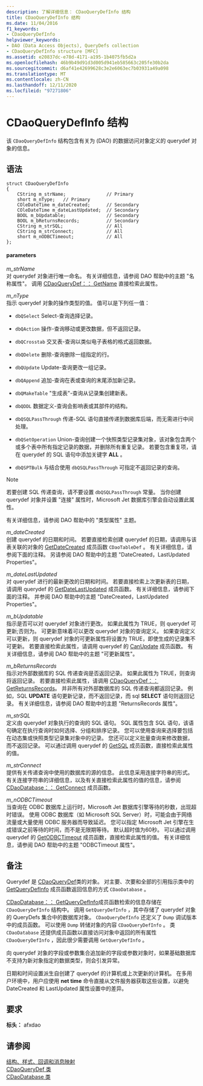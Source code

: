 ```yaml
---
description: 了解详细信息： CDaoQueryDefInfo 结构
title: CDaoQueryDefInfo 结构
ms.date: 11/04/2016
f1_keywords:
- CDaoQueryDefInfo
helpviewer_keywords:
- DAO (Data Access Objects), QueryDefs collection
- CDaoQueryDefInfo structure [MFC]
ms.assetid: e20837dc-e78d-4171-a195-1b4075fb5d2a
ms.openlocfilehash: 46b9b49d91d3d005d941eb585663c205fe30b2da
ms.sourcegitcommit: d6af41e42699628c3e2e6063ec7b03931a49a098
ms.translationtype: MT
ms.contentlocale: zh-CN
ms.lasthandoff: 12/11/2020
ms.locfileid: "97271806"
---
```

# <a name="cdaoquerydefinfo-structure"></a>CDaoQueryDefInfo 结构

该 `CDaoQueryDefInfo` 结构包含有关为 (DAO) 的数据访问对象定义的 querydef 对象的信息。

## <a name="syntax"></a>语法

```
struct CDaoQueryDefInfo
{
    CString m_strName;               // Primary
    short m_nType;   // Primary
    COleDateTime m_dateCreated;      // Secondary
    COleDateTime m_dateLastUpdated;  // Secondary
    BOOL m_bUpdatable;               // Secondary
    BOOL m_bReturnsRecords;          // Secondary
    CString m_strSQL;                // All
    CString m_strConnect;            // All
    short m_nODBCTimeout;            // All
};
```

#### <a name="parameters"></a>parameters

*m_strName*<br/>
对 querydef 对象进行唯一命名。 有关详细信息，请参阅 DAO 帮助中的主题 "名称属性"。 调用 [CDaoQueryDef：： GetName](../../mfc/reference/cdaoquerydef-class.md#getname) 直接检索此属性。

*m_nType*<br/>
指示 querydef 对象的操作类型的值。 值可以是下列任一值：

- `dbQSelect` Select-查询选择记录。

- `dbQAction` 操作-查询移动或更改数据，但不返回记录。

- `dbQCrosstab` 交叉表-查询以类似电子表格的格式返回数据。

- `dbQDelete` 删除-查询删除一组指定的行。

- `dbQUpdate` Update-查询更改一组记录。

- `dbQAppend` 追加-查询在表或查询的末尾添加新记录。

- `dbQMakeTable` "生成表"-查询从记录集创建新表。

- `dbQDDL` 数据定义-查询会影响表或其部件的结构。

- `dbQSQLPassThrough` 传递-SQL 语句直接传递到数据库后端，而无需进行中间处理。

- `dbQSetOperation` Union-查询创建一个快照类型记录集对象，该对象包含两个或多个表中所有指定记录的数据，并删除所有重复记录。 若要包含重复项，请在 querydef 的 SQL 语句中添加关键字 **ALL** 。

- `dbQSPTBulk` 与结合使用 `dbQSQLPassThrough` 可指定不返回记录的查询。

> [!NOTE]
> 若要创建 SQL 传递查询，请不要设置 `dbQSQLPassThrough` 常量。 当你创建 querydef 对象并设置 "连接" 属性时，Microsoft Jet 数据库引擎会自动设置此属性。

有关详细信息，请参阅 DAO 帮助中的 "类型属性" 主题。

*m_dateCreated*<br/>
创建 querydef 的日期和时间。 若要直接检索创建 querydef 的日期，请调用与该表关联的对象的 [GetDateCreated](../../mfc/reference/cdaotabledef-class.md#getdatecreated) 成员函数 `CDaoTableDef` 。 有关详细信息，请参阅下面的注释。 另请参阅 DAO 帮助中的主题 "DateCreated，LastUpdated Properties"。

*m_dateLastUpdated*<br/>
对 querydef 进行的最新更改的日期和时间。 若要直接检索上次更新表的日期，请调用 querydef 的 [GetDateLastUpdated](../../mfc/reference/cdaoquerydef-class.md#getdatelastupdated) 成员函数。 有关详细信息，请参阅下面的注释。 并参阅 DAO 帮助中的主题 "DateCreated，LastUpdated Properties"。

*m_bUpdatable*<br/>
指示是否可以对 querydef 对象进行更改。 如果此属性为 TRUE，则 querydef 可更新;否则为。 可更新意味着可以更改 querydef 对象的查询定义。 如果查询定义可以更新，则 querydef 对象的可更新属性将设置为 TRUE，即使生成的记录集不可更新。 若要直接检索此属性，请调用 querydef 的 [CanUpdate](../../mfc/reference/cdaoquerydef-class.md#canupdate) 成员函数。 有关详细信息，请参阅 DAO 帮助中的主题 "可更新属性"。

*m_bReturnsRecords*<br/>
指示对外部数据库的 SQL 传递查询是否返回记录。 如果此属性为 TRUE，则查询将返回记录。 若要直接检索此属性，请调用 [CDaoQueryDef：： GetReturnsRecords](../../mfc/reference/cdaoquerydef-class.md#getreturnsrecords)。 并非所有对外部数据库的 SQL 传递查询都返回记录。 例如，SQL **UPDATE** 语句更新记录，而不返回记录，而 sql **SELECT** 语句则返回记录。 有关详细信息，请参阅 DAO 帮助中的主题 "ReturnsRecords 属性"。

*m_strSQL*<br/>
定义由 querydef 对象执行的查询的 SQL 语句。 SQL 属性包含 SQL 语句，该语句确定在执行查询时如何选择、分组和排序记录。 您可以使用查询来选择要包括在动态集或快照类型记录集对象中的记录。 您还可以定义批量查询来修改数据，而不返回记录。 可以通过调用 querydef 的 [GetSQL](../../mfc/reference/cdaoquerydef-class.md#getsql) 成员函数，直接检索此属性的值。

*m_strConnect*<br/>
提供有关传递查询中使用的数据库的源的信息。 此信息采用连接字符串的形式。 有关连接字符串的详细信息，以及有关直接检索此属性的值的信息，请参阅 [CDaoDatabase：： GetConnect](../../mfc/reference/cdaodatabase-class.md#getconnect) 成员函数。

*m_nODBCTimeout*<br/>
当查询在 ODBC 数据库上运行时，Microsoft Jet 数据库引擎等待的秒数，出现超时错误。 使用 ODBC 数据库（如 Microsoft SQL Server）时，可能会由于网络流量或大量使用 ODBC 服务器而导致延迟。 您可以指定 Microsoft Jet 引擎在生成错误之前等待的时间，而不是无限期等待。 默认超时值为60秒。 可以通过调用 querydef 的 [GetODBCTimeout](../../mfc/reference/cdaoquerydef-class.md#getodbctimeout) 成员函数，直接检索此属性的值。 有关详细信息，请参阅 DAO 帮助中的主题 "ODBCTimeout 属性"。

## <a name="remarks"></a>备注

Querydef 是 [CDaoQueryDef](../../mfc/reference/cdaoquerydef-class.md)类的对象。 对主要、次要和全部的引用指示类中的 [GetQueryDefInfo](../../mfc/reference/cdaodatabase-class.md#getquerydefinfo) 成员函数返回信息的方式 `CDaoDatabase` 。

[CDaoDatabase：： GetQueryDefInfo](../../mfc/reference/cdaodatabase-class.md#getquerydefinfo)成员函数检索的信息存储在 `CDaoQueryDefInfo` 结构中。 调用 `GetQueryDefInfo` ，其中存储了 querydef 对象的 QueryDefs 集合中的数据库对象。 `CDaoQueryDefInfo` 还定义了 `Dump` 调试版本中的成员函数。 可以使用 `Dump` 转储对象的内容 `CDaoQueryDefInfo` 。 类 `CDaoDatabase` 还提供成员函数以直接访问对象中返回的所有属性 `CDaoQueryDefInfo` ，因此很少需要调用 `GetQueryDefInfo` 。

向 querydef 对象的字段或参数集合追加新的字段或参数对象时，如果基础数据库不支持为新对象指定的数据类型，则会引发异常。

日期和时间设置派生自创建了 querydef 的计算机或上次更新的计算机。 在多用户环境中，用户应使用 **net time** 命令直接从文件服务器获取这些设置，以避免 DateCreated 和 LastUpdated 属性设置中的差异。

## <a name="requirements"></a>要求

**标头：** afxdao

## <a name="see-also"></a>请参阅

[结构、样式、回调和消息映射](../../mfc/reference/structures-styles-callbacks-and-message-maps.md)<br/>
[CDaoQueryDef 类](../../mfc/reference/cdaoquerydef-class.md)<br/>
[CDaoDatabase 类](../../mfc/reference/cdaodatabase-class.md)
